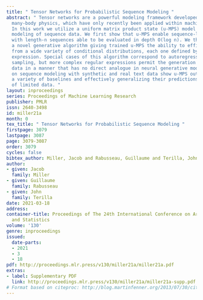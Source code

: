 ```yaml
---
title: " Tensor Networks for Probabilistic Sequence Modeling "
abstract: " Tensor networks are a powerful modeling framework developed for computational
  many-body physics, which have only recently been applied within machine learning.
  In this work we utilize a uniform matrix product state (u-MPS) model for probabilistic
  modeling of sequence data. We first show that u-MPS enable sequence-level parallelism,
  with length-n sequences able to be evaluated in depth O(log n). We then introduce
  a novel generative algorithm giving trained u-MPS the ability to efficiently sample
  from a wide variety of conditional distributions, each one defined by a regular
  expression. Special cases of this algorithm correspond to autoregressive and fill-in-the-blank
  sampling, but more complex regular expressions permit the generation of richly structured
  data in a manner that has no direct analogue in neural generative models. Experiments
  on sequence modeling with synthetic and real text data show u-MPS outperforming
  a variety of baselines and effectively generalizing their predictions in the presence
  of limited data. "
layout: inproceedings
series: Proceedings of Machine Learning Research
publisher: PMLR
issn: 2640-3498
id: miller21a
month: 0
tex_title: " Tensor Networks for Probabilistic Sequence Modeling "
firstpage: 3079
lastpage: 3087
page: 3079-3087
order: 3079
cycles: false
bibtex_author: Miller, Jacob and Rabusseau, Guillaume and Terilla, John
author:
- given: Jacob
  family: Miller
- given: Guillaume
  family: Rabusseau
- given: John
  family: Terilla
date: 2021-03-18
address:
container-title: Proceedings of The 24th International Conference on Artificial Intelligence
  and Statistics
volume: '130'
genre: inproceedings
issued:
  date-parts:
  - 2021
  - 3
  - 18
pdf: http://proceedings.mlr.press/v130/miller21a/miller21a.pdf
extras:
- label: Supplementary PDF
  link: http://proceedings.mlr.press/v130/miller21a/miller21a-supp.pdf
# Format based on citeproc: http://blog.martinfenner.org/2013/07/30/citeproc-yaml-for-bibliographies/
---
```

